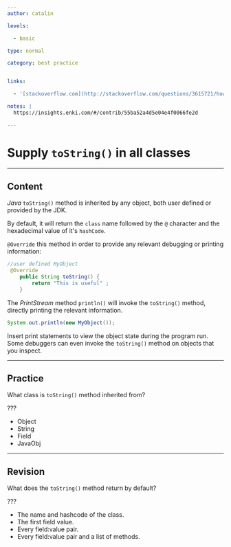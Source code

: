 ```yaml
---
author: catalin

levels:

  - basic

type: normal

category: best practice


links:

  - '[stackoverflow.com](http://stackoverflow.com/questions/3615721/how-to-use-the-tostring-method-in-java){website}'

notes: |
  https://insights.enki.com/#/contrib/55ba52a4d5e04e4f0066fe2d

---
```


# Supply `toString()` in all classes

---
## Content

*Java* `toString()` method is inherited by any object, both user defined or provided by the JDK.

By default, it will return the `class` name followed by the `@` character and the hexadecimal value of it's `hashCode`.

`@Override` this method in order to provide any relevant debugging or printing information:
```java
//user defined MyObject
 @Override
    public String toString() {
        return "This is useful" ;
    }

```

The *PrintStream* method `println()` will invoke the `toString()` method, directly printing the relevant information.

```java
System.out.println(new MyObject());
```
Insert print statements to view the object state during the program run. Some debuggers can even invoke the `toString()` method on objects that you inspect.

---
## Practice

What class is `toString()` method inherited from?

???

* Object
* String
* Field
* JavaObj

---
## Revision

What does the `toString()` method return by default?

???

* The name and hashcode of the class.
* The first field value.
* Every field:value pair.
* Every field:value pair and a list of methods.

